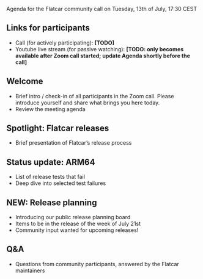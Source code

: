 Agenda for the Flatcar community call on Tuesday, 13th of July, 17:30 CEST

## Links for participants
- Call (for actively participating): **[TODO]**
- Youtube live stream (for passive watching): **[TODO: only becomes available after Zoom call started; update Agenda shortly before the call]**

## Welcome
- Brief intro / check-in of all participants in the Zoom call. Please introduce yourself and share what brings you here today.
- Review the meeting agenda

## Spotlight: Flatcar releases
- Brief presentation of Flatcar’s release process

## Status update: ARM64
- List of release tests that fail
- Deep dive into selected test failures

## NEW: Release planning
- Introducing our public release planning board
- Items to be in the release of the week of July 21st
- Community input wanted for upcoming releases!

## Q&A
- Questions from community participants, answered by the Flatcar maintainers
